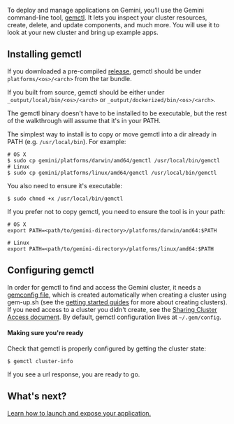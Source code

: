---
---

To deploy and manage applications on Gemini, you’ll use the Gemini command-line tool, [gemctl](/docs/user-guide/gemctl/gemctl/). It lets you inspect your cluster resources, create, delete, and update components, and much more. You will use it to look at your new cluster and bring up example apps.

## Installing gemctl

If you downloaded a pre-compiled [release](https://github.com/gemini-project/gemini/releases), gemctl should be under `platforms/<os>/<arch>` from the tar bundle.

If you built from source, gemctl should be either under `_output/local/bin/<os>/<arch>` or `_output/dockerized/bin/<os>/<arch>`.

The gemctl binary doesn't have to be installed to be executable, but the rest of the walkthrough will assume that it's in your PATH.

The simplest way to install is to copy or move gemctl into a dir already in PATH (e.g. `/usr/local/bin`). For example:

```shell
# OS X
$ sudo cp gemini/platforms/darwin/amd64/gemctl /usr/local/bin/gemctl
# Linux
$ sudo cp gemini/platforms/linux/amd64/gemctl /usr/local/bin/gemctl
```

You also need to ensure it's executable:

```shell
$ sudo chmod +x /usr/local/bin/gemctl
```

If you prefer not to copy gemctl, you need to ensure the tool is in your path:

```shell
# OS X
export PATH=<path/to/gemini-directory>/platforms/darwin/amd64:$PATH

# Linux
export PATH=<path/to/gemini-directory>/platforms/linux/amd64:$PATH
```

## Configuring gemctl

In order for gemctl to find and access the Gemini cluster, it needs a [gemconfig file](/docs/user-guide/gemconfig-file), which is created automatically when creating a cluster using gem-up.sh (see the [getting started guides](/docs/getting-started-guides/) for more about creating clusters). If you need access to a cluster you didn't create, see the [Sharing Cluster Access document](/docs/user-guide/sharing-clusters).
By default, gemctl configuration lives at `~/.gem/config`.

#### Making sure you're ready

Check that gemctl is properly configured by getting the cluster state:

```shell
$ gemctl cluster-info
```

If you see a url response, you are ready to go.

## What's next?

[Learn how to launch and expose your application.](/docs/user-guide/quick-start)